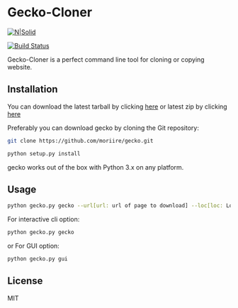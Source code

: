 # Gecko-Cloner

[![N|Solid](https://cldup.com/dTxpPi9lDf.thumb.png)](https://nodesource.com/products/nsolid)

[![Build Status](https://travis-ci.org/joemccann/dillinger.svg?branch=master)](https://travis-ci.org/joemccann/dillinger)

Gecko-Cloner is a perfect command line tool for cloning or copying website.

## Installation
You can download the latest tarball by clicking [here](https://github.com/moriire/gecko/archive/refs/tags/1.0.0.tar.gz) or latest zip by clicking [here](https://github.com/moriire/gecko/archive/refs/tags/1.0.0.zip)

Preferably you can download gecko by cloning the Git repository:
```sh
git clone https://github.com/moriire/gecko.git
```
```sh
python setup.py install
```
gecko works out of the box with Python 3.x on any platform.
## Usage
```sh
python gecko.py gecko --url[url: url of page to download] --loc[loc: Location to download page]
```
For interactive cli option:
```sh
python gecko.py gecko
```
or
For GUI option:
```sh
python gecko.py gui
```
## License
MIT
